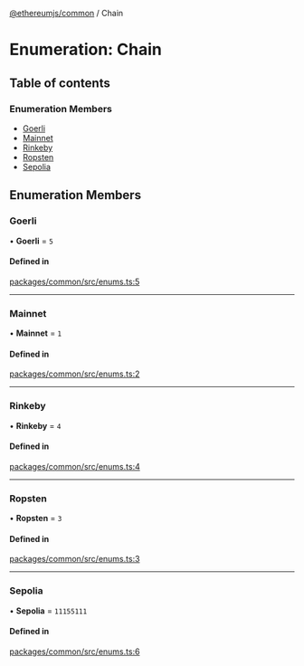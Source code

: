[@ethereumjs/common](../README.md) / Chain

# Enumeration: Chain

## Table of contents

### Enumeration Members

- [Goerli](Chain.md#goerli)
- [Mainnet](Chain.md#mainnet)
- [Rinkeby](Chain.md#rinkeby)
- [Ropsten](Chain.md#ropsten)
- [Sepolia](Chain.md#sepolia)

## Enumeration Members

### Goerli

• **Goerli** = ``5``

#### Defined in

[packages/common/src/enums.ts:5](https://github.com/ethereumjs/ethereumjs-monorepo/blob/master/packages/common/src/enums.ts#L5)

___

### Mainnet

• **Mainnet** = ``1``

#### Defined in

[packages/common/src/enums.ts:2](https://github.com/ethereumjs/ethereumjs-monorepo/blob/master/packages/common/src/enums.ts#L2)

___

### Rinkeby

• **Rinkeby** = ``4``

#### Defined in

[packages/common/src/enums.ts:4](https://github.com/ethereumjs/ethereumjs-monorepo/blob/master/packages/common/src/enums.ts#L4)

___

### Ropsten

• **Ropsten** = ``3``

#### Defined in

[packages/common/src/enums.ts:3](https://github.com/ethereumjs/ethereumjs-monorepo/blob/master/packages/common/src/enums.ts#L3)

___

### Sepolia

• **Sepolia** = ``11155111``

#### Defined in

[packages/common/src/enums.ts:6](https://github.com/ethereumjs/ethereumjs-monorepo/blob/master/packages/common/src/enums.ts#L6)
